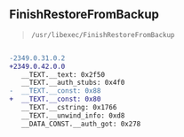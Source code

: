 ## FinishRestoreFromBackup

> `/usr/libexec/FinishRestoreFromBackup`

```diff

-2349.0.31.0.2
+2349.0.42.0.0
   __TEXT.__text: 0x2f50
   __TEXT.__auth_stubs: 0x4f0
-  __TEXT.__const: 0x88
+  __TEXT.__const: 0x80
   __TEXT.__cstring: 0x1766
   __TEXT.__unwind_info: 0xd8
   __DATA_CONST.__auth_got: 0x278

```
